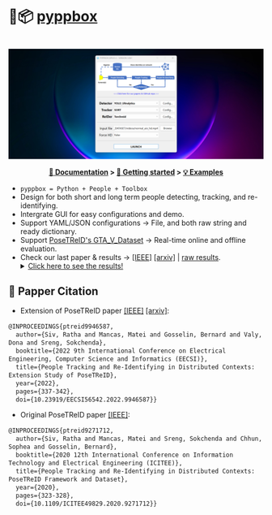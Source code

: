 # 🐍📦 [**pyppbox**](https://github.com/rathaumons/pyppbox)

<div align="center">

<br /><img src="https://raw.githubusercontent.com/rathaROG/screenshot/master/pyppbox/pyppbox_gui_wide.png"><br />

**[📗 Documentation](https://rathaumons.github.io/pyppbox/) > [🚀 Getting started](https://rathaumons.github.io/pyppbox/getstarted.html) > [💡 Examples](https://rathaumons.github.io/pyppbox/examples.html)**

</div>

* ` pyppbox = Python + People + Toolbox `
* Design for both short and long term people detecting, tracking, and re-identifying.
* Intergrate GUI for easy configurations and demo.
* Support YAML/JSON configurations -> File, and both raw string and ready dictionary.
* Support [PoseTReID's GTA_V_Dataset](https://github.com/rathaumons/PoseTReID_DATASET) -> Real-time online and offline evaluation.
* Check our last paper & results -> [[IEEE]](https://ieeexplore.ieee.org/document/9946587) [[arxiv]](https://doi.org/10.48550/arxiv.2205.10086) | [raw results](https://drive.google.com/open?id=13pVqKKd0mtoAaVQh1USxOwZwxg4HmzyQ).
  <details><summary><ins>Click here to see the results!</ins></summary><img src="https://raw.githubusercontent.com/rathaROG/screenshot/master/pyppbox/pyppbox_res001n.png"></details>


## 🔗 Papper Citation

* Extension of PoseTReID paper [[IEEE]](https://ieeexplore.ieee.org/document/9946587) [[arxiv]](https://doi.org/10.48550/arxiv.2205.10086):
```
@INPROCEEDINGS{ptreid9946587,
  author={Siv, Ratha and Mancas, Matei and Gosselin, Bernard and Valy, Dona and Sreng, Sokchenda},
  booktitle={2022 9th International Conference on Electrical Engineering, Computer Science and Informatics (EECSI)}, 
  title={People Tracking and Re-Identifying in Distributed Contexts: Extension Study of PoseTReID}, 
  year={2022},
  pages={337-342},
  doi={10.23919/EECSI56542.2022.9946587}}
```

* Original PoseTReID paper [[IEEE]](https://ieeexplore.ieee.org/document/9271712):
```
@INPROCEEDINGS{ptreid9271712,
  author={Siv, Ratha and Mancas, Matei and Sreng, Sokchenda and Chhun, Sophea and Gosselin, Bernard},
  booktitle={2020 12th International Conference on Information Technology and Electrical Engineering (ICITEE)}, 
  title={People Tracking and Re-Identifying in Distributed Contexts: PoseTReID Framework and Dataset}, 
  year={2020},
  pages={323-328},
  doi={10.1109/ICITEE49829.2020.9271712}}
```

